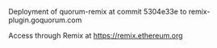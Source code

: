 Deployment of quorum-remix at commit 5304e33e to remix-plugin.goquorum.com

Access through Remix at https://remix.ethereum.org
